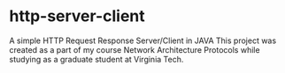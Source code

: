 http-server-client
==================

A simple HTTP Request Response Server/Client in JAVA
This project was created as a part of my course Network Architecture Protocols 
while studying as a graduate student at Virginia Tech.
